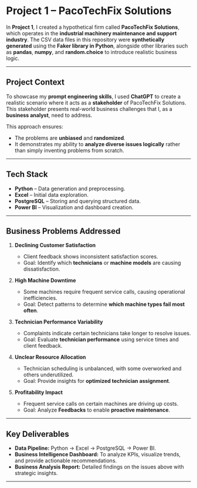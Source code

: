 # Project 1 – PacoTechFix Solutions

In **Project 1**, I created a hypothetical firm called **PacoTechFix Solutions**, which operates in the **industrial machinery maintenance and support industry**. The CSV data files in this repository were **synthetically generated** using the **Faker library in Python**, alongside other libraries such as **pandas**, **numpy**, and **random.choice** to introduce realistic business logic.

---

## **Project Context**

To showcase my **prompt engineering skills**, I used **ChatGPT** to create a realistic scenario where it acts as a **stakeholder** of PacoTechFix Solutions.  
This stakeholder presents real-world business challenges that I, as a **business analyst**, need to address.  

This approach ensures:
- The problems are **unbiased** and **randomized**.
- It demonstrates my ability to **analyze diverse issues logically** rather than simply inventing problems from scratch.

---

## **Tech Stack**
- **Python** – Data generation and preprocessing.
- **Excel** – Initial data exploration.
- **PostgreSQL** – Storing and querying structured data.
- **Power BI** – Visualization and dashboard creation.

---

## **Business Problems Addressed**

1. **Declining Customer Satisfaction**  
   - Client feedback shows inconsistent satisfaction scores.  
   - Goal: Identify which **technicians** or **machine models** are causing dissatisfaction.

2. **High Machine Downtime**  
   - Some machines require frequent service calls, causing operational inefficiencies.  
   - Goal: Detect patterns to determine **which machine types fail most often**.

3. **Technician Performance Variability**  
   - Complaints indicate certain technicians take longer to resolve issues.  
   - Goal: Evaluate **technician performance** using service times and client feedback.

4. **Unclear Resource Allocation**  
   - Technician scheduling is unbalanced, with some overworked and others underutilized.  
   - Goal: Provide insights for **optimized technician assignment**.

5. **Profitability Impact**  
   - Frequent service calls on certain machines are driving up costs.  
   - Goal: Analyze **Feedbacks** to enable **proactive maintenance**.

---

## **Key Deliverables**
- **Data Pipeline:** Python → Excel → PostgreSQL → Power BI.  
- **Business Intelligence Dashboard:** To analyze KPIs, visualize trends, and provide actionable recommendations.  
- **Business Analysis Report:** Detailed findings on the issues above with strategic insights.

---
